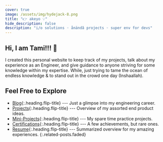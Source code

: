 ```yaml
---
cover: true
image: /assets/img/hydejack-8.png
title: "👉 akeyo 💡"
hide_description: false
description: "i/o solutions ◦ ånändâ projects ◦ super env for devs"
---
```


## Hi, I am Tami!!! 🎉

I created this personal website to keep track of my projects, talk about my experience as an Engineer, and give guidance to anyone striving for some knowledge within my expertise. While, just trying to tame the ocean of endless knowledge & to stand out in the crowd one day (Inshaallah).



## Feel Free to Explore

* [Blog]{:.heading.flip-title} --- Just a glimpse into my engineering career.
* [Projects]{:.heading.flip-title} ---  Overview of my assorted end product ideas.
* [Mini-Projects]{:.heading.flip-title} ---  My spare time practice projects.
* [Certifications]{:.heading.flip-title} --- A few achievements, but rare ones.
* [Resume]{:.heading.flip-title} --- Summarized overview for my amazing experiences.
{:.related-posts.faded}

[blog]: blog-posts/
[projects]: projects/
[mini-projects]: mini-projects/
[certifications]: certifications/
[resume]: resume/
